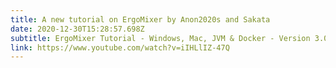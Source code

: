 ```yaml
---
title: A new tutorial on ErgoMixer by Anon2020s and Sakata
date: 2020-12-30T15:28:57.698Z
subtitle: ErgoMixer Tutorial - Windows, Mac, JVM & Docker - Version 3.0.1 & Above
link: https://www.youtube.com/watch?v=iIHLlIZ-47Q
---
```

